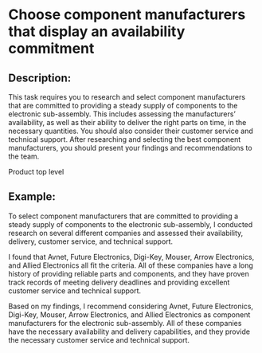 # Choose component manufacturers that display an availability commitment

## Description:
This task requires you to research and select component manufacturers that are committed to providing a steady supply of components to the electronic sub-assembly. This includes assessing the manufacturers’ availability, as well as their ability to deliver the right parts on time, in the necessary quantities. You should also consider their customer service and technical support. After researching and selecting the best component manufacturers, you should present your findings and recommendations to the team.

Product top level

## Example:
To select component manufacturers that are committed to providing a steady supply of components to the electronic sub-assembly, I conducted research on several different companies and assessed their availability, delivery, customer service, and technical support.

I found that Avnet, Future Electronics, Digi-Key, Mouser, Arrow Electronics, and Allied Electronics all fit the criteria. All of these companies have a long history of providing reliable parts and components, and they have proven track records of meeting delivery deadlines and providing excellent customer service and technical support.

Based on my findings, I recommend considering Avnet, Future Electronics, Digi-Key, Mouser, Arrow Electronics, and Allied Electronics as component manufacturers for the electronic sub-assembly. All of these companies have the necessary availability and delivery capabilities, and they provide the necessary customer service and technical support.